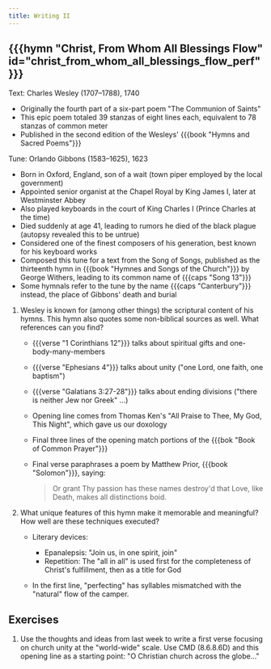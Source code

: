 ```yaml
---
title: Writing II
---
```

## {{{hymn "Christ, From Whom All Blessings Flow" id="christ_from_whom_all_blessings_flow_perf"}}}

Text: Charles Wesley (1707–1788), 1740
 - Originally the fourth part of a six-part poem "The Communion of Saints"
 - This epic poem totaled 39 stanzas of eight lines each, equivalent to 78 stanzas of common meter
 - Published in the second edition of the Wesleys' {{{book "Hymns and Sacred Poems"}}}

Tune: Orlando Gibbons (1583–1625), 1623
 - Born in Oxford, England, son of a wait (town piper employed by the local government)
 - Appointed senior organist at the Chapel Royal by King James I, later at Westminster Abbey
 - Also played keyboards in the court of King Charles I (Prince Charles at the time)
 - Died suddenly at age 41, leading to rumors he died of the black plague (autopsy revealed this to be untrue)
 - Considered one of the finest composers of his generation, best known for his keyboard works
 - Composed this tune for a text from the Song of Songs, published as the thirteenth hymn in {{{book "Hymnes and Songs of the Church"}}} by George Withers, leading to its common name of {{{caps "Song 13"}}}
 - Some hymnals refer to the tune by the name {{{caps "Canterbury"}}} instead, the place of Gibbons' death and burial

1. Wesley is known for (among other things) the scriptural content of his hymns. This hymn also quotes some non-biblical sources as well. What references can you find?

	- {{{verse "1 Corinthians 12"}}} talks about spiritual gifts and one-body-many-members
	- {{{verse "Ephesians 4"}}} talks about unity ("one Lord, one faith, one baptism")
	- {{{verse "Galatians 3:27-28"}}} talks about ending divisions ("there is neither Jew nor Greek" ...)
	- Opening line comes from Thomas Ken's "All Praise to Thee, My God, This Night", which gave us our doxology
	- Final three lines of the opening match portions of the {{{bok "Book of Common Prayer"}}}
	- Final verse paraphrases a poem by Matthew Prior, {{{book "Solomon"}}}, saying:

	  > Or grant Thy passion has these names destroy'd
	  > that Love, like Death, makes all distinctions boid.

2. What unique features of this hymn make it memorable and meaningful? How well are these techniques executed?

	- Literary devices:
		- Epanalepsis: "Join us, in one spirit, join"
		- Repetition: The "all in all" is used first for the completeness of Christ's fulfillment, then as a title for God

	- In the first line, "perfecting" has syllables mismatched with the "natural" flow of the camper.

## Exercises

1. Use the thoughts and ideas from last week to write a first verse focusing on church unity at the "world-wide" scale. Use CMD (8.6.8.6D) and this opening line as a starting point: "O Christian church across the globe..."
